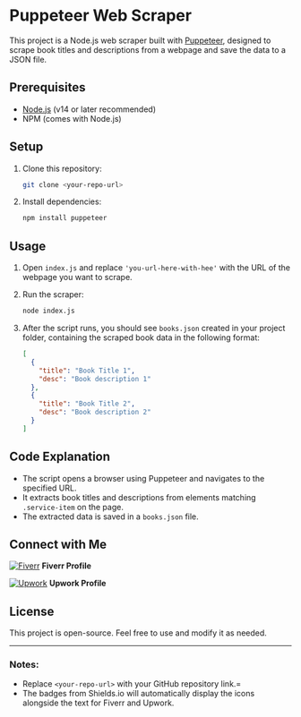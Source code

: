 
# Puppeteer Web Scraper

This project is a Node.js web scraper built with [Puppeteer](https://pptr.dev/), designed to scrape book titles and descriptions from a webpage and save the data to a JSON file.

## Prerequisites

- [Node.js](https://nodejs.org/) (v14 or later recommended)
- NPM (comes with Node.js)

## Setup

1. Clone this repository:
   ```bash
   git clone <your-repo-url>
   ```

2. Install dependencies:
   ```bash
   npm install puppeteer
   ```

## Usage

1. Open `index.js` and replace `'you-url-here-with-hee'` with the URL of the webpage you want to scrape.

2. Run the scraper:
   ```bash
   node index.js
   ```

3. After the script runs, you should see `books.json` created in your project folder, containing the scraped book data in the following format:

   ```json
   [
     {
       "title": "Book Title 1",
       "desc": "Book description 1"
     },
     {
       "title": "Book Title 2",
       "desc": "Book description 2"
     }
   ]
   ```

## Code Explanation

- The script opens a browser using Puppeteer and navigates to the specified URL.
- It extracts book titles and descriptions from elements matching `.service-item` on the page.
- The extracted data is saved in a `books.json` file.

## Connect with Me

[![Fiverr](https://img.shields.io/badge/Fiverr-1DBF73?logo=fiverr&logoColor=white)](https://www.fiverr.com/toqeerhaider597) **Fiverr Profile**

[![Upwork](https://img.shields.io/badge/Upwork-6FDA44?logo=upwork&logoColor=white)](https://www.upwork.com/freelancers/~01bbd0b4facc5ae5ba) **Upwork Profile**

## License

This project is open-source. Feel free to use and modify it as needed.

---

### Notes:
- Replace `<your-repo-url>` with your GitHub repository link.=
- The badges from Shields.io will automatically display the icons alongside the text for Fiverr and Upwork.
